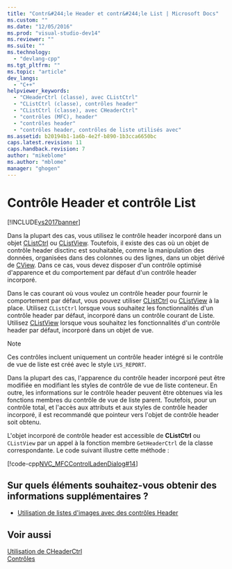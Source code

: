 ```yaml
---
title: "Contr&#244;le Header et contr&#244;le List | Microsoft Docs"
ms.custom: ""
ms.date: "12/05/2016"
ms.prod: "visual-studio-dev14"
ms.reviewer: ""
ms.suite: ""
ms.technology: 
  - "devlang-cpp"
ms.tgt_pltfrm: ""
ms.topic: "article"
dev_langs: 
  - "C++"
helpviewer_keywords: 
  - "CHeaderCtrl (classe), avec CListCtrl"
  - "CListCtrl (classe), contrôles header"
  - "CListCtrl (classe), avec CHeaderCtrl"
  - "contrôles (MFC), header"
  - "contrôles header"
  - "contrôles header, contrôles de liste utilisés avec"
ms.assetid: b20194b1-1a6b-4e2f-b890-1b3cca6650bc
caps.latest.revision: 11
caps.handback.revision: 7
author: "mikeblome"
ms.author: "mblome"
manager: "ghogen"
---
```

# Contr&#244;le Header et contr&#244;le List
[!INCLUDE[vs2017banner](../assembler/inline/includes/vs2017banner.md)]

Dans la plupart des cas, vous utilisez le contrôle header incorporé dans un objet [CListCtrl](../mfc/reference/clistctrl-class.md) ou [CListView](../mfc/reference/clistview-class.md).  Toutefois, il existe des cas où un objet de contrôle header disctinc est souhaitable, comme la manipulation des données, organisées dans des colonnes ou des lignes, dans un objet dérivé de [CView](../mfc/reference/cview-class.md).  Dans ce cas, vous devez disposer d'un contrôle optimisé d'apparence et du comportement par défaut d'un contrôle header incorporé.  
  
 Dans le cas courant où vous voulez un contrôle header pour fournir le comportement par défaut, vous pouvez utiliser [CListCtrl](../mfc/reference/clistctrl-class.md) ou [CListView](../mfc/reference/clistview-class.md) à la place.  Utilisez `CListCtrl` lorsque vous souhaitez les fonctionnalités d'un contrôle header par défaut, incorporé dans un contrôle courant de Liste.  Utilisez [CListView](../mfc/reference/clistview-class.md) lorsque vous souhaitez les fonctionnalités d'un contrôle header par défaut, incorporé dans un objet de vue.  
  
> [!NOTE]
>  Ces contrôles incluent uniquement un contrôle header intégré si le contrôle de vue de liste est créé avec le style `LVS_REPORT`.  
  
 Dans la plupart des cas, l'apparence du contrôle header incorporé peut être modifiée en modifiant les styles de contrôle de vue de liste conteneur.  En outre, les informations sur le contrôle header peuvent être obtenues via les fonctions membres du contrôle de vue de liste parent.  Toutefois, pour un contrôle total, et l'accès aux attributs et aux styles de contrôle header incorporé, il est recommandé que pointeur vers l'objet de contrôle header soit obtenu.  
  
 L'objet incorporé de contrôle header est accessible de **CListCtrl** ou `CListView` par un appel à la fonction membre `GetHeaderCtrl` de la classe correspondante.  Le code suivant illustre cette méthode :  
  
 [!code-cpp[NVC_MFCControlLadenDialog#14](../mfc/codesnippet/CPP/header-control-and-list-control_1.cpp)]  
  
## Sur quels éléments souhaitez\-vous obtenir des informations supplémentaires ?  
  
-   [Utilisation de listes d'images avec des contrôles Header](../mfc/using-image-lists-with-header-controls.md)  
  
## Voir aussi  
 [Utilisation de CHeaderCtrl](../mfc/using-cheaderctrl.md)   
 [Contrôles](../mfc/controls-mfc.md)